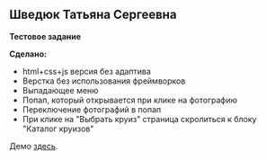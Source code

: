 ## Шведюк Татьяна Сергеевна

**Тестовое задание**

**Сделано:**

 - html+css+js версия без адаптива
 - Верстка без использования фреймворков
 - Выпадающее меню
 - Попап, который открывается при клике на фотографию
 - Переключение фотографий в попап
 - При клике на "Выбрать круиз" страница скролиться к блоку "Каталог круизов"

Демо [здесь](https://tankashved.github.io/Task---Sea-trip-/).
